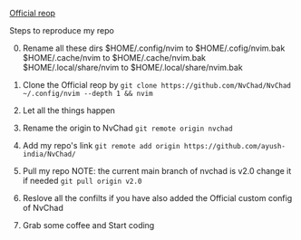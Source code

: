 [Official reop](https://github.com/NvChad/NvChad)


Steps to reproduce my repo 

0. Rename all these dirs 
$HOME/.config/nvim to $HOME/.cofig/nvim.bak
$HOME/.cache/nvim to $HOME/.cache/nvim.bak
$HOME/.local/share/nvim to $HOME/.local/share/nvim.bak

1. Clone the Official reop by 
```git clone https://github.com/NvChad/NvChad ~/.config/nvim --depth 1 && nvim```

2. Let all the things happen

3. Rename the origin to NvChad 
```git remote origin nvchad```

4. Add my repo's link 
```git remote add origin https://github.com/ayush-india/NvChad/```

5. Pull my repo NOTE: the current main branch of nvchad is v2.0 change it if needed
```git pull origin v2.0```

6. Reslove all the confilts if you have also added the Official custom config of NvChad

7. Grab some coffee and Start coding



